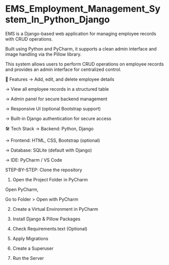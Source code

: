 # EMS_Employment_Management_System_In_Python_Django

EMS is a Django-based web application for managing employee records with CRUD operations. 

Built using Python and PyCharm, it supports a clean admin interface and image handling via the Pillow library.

This system allows users to perform CRUD operations on employee records and provides an admin interface for centralized control.

🚀 Features
-> Add, edit, and delete employee details

-> View all employee records in a structured table

-> Admin panel for secure backend management

-> Responsive UI (optional Bootstrap support)

-> Built-in Django authentication for secure access

🛠️ Tech Stack
-> Backend: Python, Django

-> Frontend: HTML, CSS, Bootstrap (optional)

-> Database: SQLite (default with Django)

-> IDE: PyCharm / VS Code




STEP-BY-STEP: Clone the repository

1. Open the Project Folder in PyCharm
   
Open PyCharm,

Go to Folder > Open with PyCharm


2. Create a Virtual Environment in PyCharm

3. Install Django & Pillow Packages

4. Check Requirements.text (Optional)

5. Apply Migrations

6. Create a Superuser

7. Run the Server
